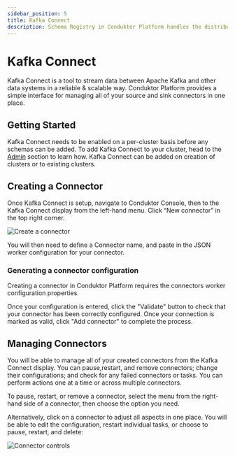 ```yaml
---
sidebar_position: 5
title: Kafka Connect
description: Schema Registry in Conduktor Platform handles the distribution and synchronization of schemas to the producer and consumer for Kafka.
---
```


# Kafka Connect

Kafka Connect is a tool to stream data between Apache Kafka and other data systems in a reliable & scalable way. Conduktor Platform provides a simple interface for managing all of your source and sink connectors in one place.

## Getting Started

Kafka Connect needs to be enabled on a per-cluster basis before any schemas can be added. To add Kafka Connect to your cluster, head to the [Admin](/platform/admin/managing-clusters) section to learn how. Kafka Connect can be added on creation of clusters or to existing clusters.

## Creating a Connector

Once Kafka Connect is setup, navigate to Conduktor Console, then to the Kafka Connect display from the left-hand menu. Click “New connector” in the top right corner.

![Create a connector](/img/console/create-connector.png)

You will then need to define a Connector name, and paste in the JSON worker configuration for your connector.

### Generating a connector configuration

Creating a connector in Conduktor Platform requires the connectors worker configuration properties.

Once your configuration is entered, click the "Validate" button to check that your connector has been correctly configured. Once your connection is marked as valid, click "Add connector" to complete the process.

## Managing Connectors

You will be able to manage all of your created connectors from the Kafka Connect display. You can pause,restart, and remove connectors; change their configurations; and check for any failed connectors or tasks. You can perform actions one at a time or across multiple connectors.

To pause, restart, or remove a connector, select the menu from the right-hand side of a connector, then choose the option you need.

Alternatively, click on a connector to adjust all aspects in one place. You will be able to edit the configuration, restart individual tasks, or choose to pause, restart, and delete:

![Connector controls](/img/console/manage-connector.png)
